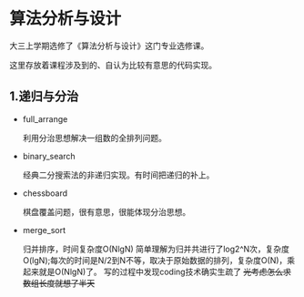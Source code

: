 # 算法分析与设计

大三上学期选修了《算法分析与设计》这门专业选修课。

这里存放着课程涉及到的、自认为比较有意思的代码实现。

## 1.递归与分治

* full_arrange

  利用分治思想解决一组数的全排列问题。

* binary_search

  经典二分搜索法的非递归实现。有时间把递归的补上。

* chessboard

  棋盘覆盖问题，很有意思，很能体现分治思想。

* merge_sort

  归并排序，时间复杂度O(NlgN)
  简单理解为归并共进行了log2^N次，复杂度O(lgN);每次的时间是N/2到N不等，取决于原始数据的排列，复杂度O(N)，乘起来就是O(NlgN)了。
  写的过程中发现coding技术确实生疏了 ~~光考虑怎么求数组长度就想了半天~~

